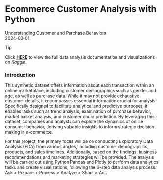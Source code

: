 # Ecommerce Customer Analysis with Python
Understanding Customer and Purchase Behaviors \
2024-03-01

> [!TIP]
> Click [**HERE**](https://www.kaggle.com/code/joyccheng/e-commerce-customer-analysis) to view the full data analysis documentation and visualizations on *Kaggle*.

### Introduction
This synthetic dataset offers information about each transaction within an online marketplace, including customer demographics such as gender and age, as well as purchase data. While it may not provide exhaustive customer details, it encompasses essential information crucial for analysis. Specifically designed to facilitate analytical and predictive purposes, it enables tasks such as trend analysis, examination of purchase behavior, market basket analysis, and customer churn prediction. By leveraging this dataset, companies and analysts can explore the dynamics of online consumer behavior, deriving valuable insights to inform strategic decision-making in e-commerce.

For this project, the primary focus will be on conducting Exploratory Data Analysis (EDA) from various angles, including customer demographics, products, and sales timelines. Additionally, based on the findings, business recommendations and marketing strategies will be provided. The analysis will be carried out using Python Pandas and Plotly to perform data analytics tasks and create visualizations, following the 6-step data analysis process: Ask > Prepare > Process > Analyze > Share > Act.
